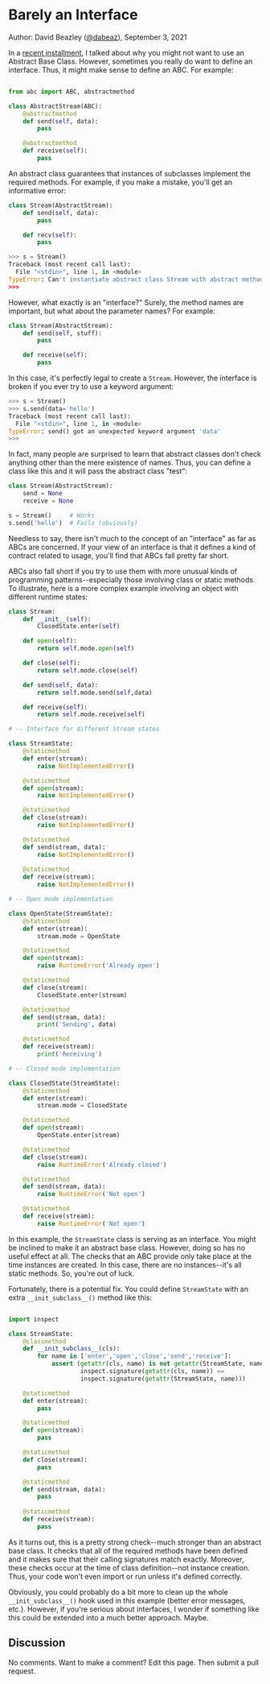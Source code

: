 # Barely an Interface

Author: David Beazley ([@dabeaz](https://www.dabeaz.com)),
September 3, 2021

In a [recent installment](todo-abc.md), I talked about why you might not want to use an Abstract Base Class.  However, sometimes you really do want to define an interface.  Thus, it might make sense to define an ABC.  For example:

```python

from abc import ABC, abstractmethod

class AbstractStream(ABC):
    @abstractmethod
    def send(self, data):
        pass

    @abstractmethod
    def receive(self):
        pass
```

An abstract class guarantees that instances of subclasses implement the required methods.  For example, if you make a mistake, you'll get an informative error:

```python
class Stream(AbstractStream):
    def send(self, data):
        pass

    def recv(self):
        pass

>>> s = Stream()
Traceback (most recent call last):
  File "<stdin>", line 1, in <module>
TypeError: Can't instantiate abstract class Stream with abstract method receive
>>> 
```

However, what exactly is an "interface?"   Surely, the method names are important, but what about the parameter names?  For example:

```python
class Stream(AbstractStream):
    def send(self, stuff):
        pass

    def receive(self):
        pass
```

In this case, it's perfectly legal to create a `Stream`.  However, the interface is broken if you ever try to use a keyword argument:

```python
>>> s = Stream()
>>> s.send(data='hello')
Traceback (most recent call last):
  File "<stdin>", line 1, in <module>
TypeError: send() got an unexpected keyword argument 'data'
>>> 
```

In fact, many people are surprised to learn that abstract classes don't check anything other than the mere existence of names.  Thus, you can define a class like this and it will pass the abstract class "test":

```python
class Stream(AbstractStream):
    send = None
    receive = None

s = Stream()     # Works
s.send('hello')  # Fails (obviously)
```

Needless to say, there isn't much to the concept of an "interface" as far as ABCs are concerned.  If your view of an interface is that it defines a kind of contract related to usage, you'll find that ABCs fall pretty far short.

ABCs also fall short if you try to use them with more unusual kinds of programming patterns--especially those involving class or static methods.   To illustrate, here is a more complex example involving an object with different runtime states:

```python
class Stream:
    def __init__(self):
        ClosedState.enter(self)

    def open(self):
        return self.mode.open(self)

    def close(self):
        return self.mode.close(self)

    def send(self, data):
        return self.mode.send(self,data)

    def receive(self):
        return self.mode.receive(self)

# -- Interface for different Stream states

class StreamState:
    @staticmethod
    def enter(stream):
        raise NotImplementedError()

    @staticmethod
    def open(stream):
        raise NotImplementedError()

    @staticmethod
    def close(stream):
        raise NotImplementedError()

    @staticmethod
    def send(stream, data):
        raise NotImplementedError()
    
    @staticmethod
    def receive(stream):
        raise NotImplementedError()

# -- Open mode implementation

class OpenState(StreamState):
    @staticmethod
    def enter(stream):
        stream.mode = OpenState

    @staticmethod
    def open(stream):
        raise RuntimeError('Already open')

    @staticmethod
    def close(stream):
        ClosedState.enter(stream)

    @staticmethod
    def send(stream, data):
        print('Sending', data)

    @staticmethod
    def receive(stream):
        print('Receiving')

# -- Closed mode implementation

class ClosedState(StreamState):
    @staticmethod
    def enter(stream):
        stream.mode = ClosedState

    @staticmethod
    def open(stream):
        OpenState.enter(stream)

    @staticmethod
    def close(stream):
        raise RuntimeError('Already closed')

    @staticmethod
    def send(stream, data):
        raise RuntimeError('Not open')

    @staticmethod
    def receive(stream):
        raise RuntimeError('Not open')
```

In this example, the `StreamState` class is serving as an interface.  You might be inclined to make it an abstract base class.  However, doing so has no useful effect at all.  The checks that an ABC provide only take place at the time instances are created.  In this case, there are no instances--it's all static methods.  So, you're out of luck.

Fortunately, there is a potential fix.  You could define `StreamState` with an extra `__init_subclass__()` method like this:

```python

import inspect

class StreamState:
    @classmethod
    def __init_subclass__(cls):
        for name in ['enter','open','close','send','receive']:
            assert (getattr(cls, name) is not getattr(StreamState, name) and 
                    inspect.signature(getattr(cls, name)) == 
                    inspect.signature(getattr(StreamState, name)))

    @staticmethod
    def enter(stream):
        pass

    @staticmethod
    def open(stream):
        pass

    @staticmethod
    def close(stream):
        pass

    @staticmethod
    def send(stream, data):
        pass
    
    @staticmethod
    def receive(stream):
        pass
```

As it turns out, this is a pretty strong check--much stronger than an abstract base class.  It checks that all of the required methods have been defined and it makes sure that their calling signatures match exactly.   Moreover, these checks occur at the time of class definition--not instance creation.  Thus, your code won't even import or run unless it's defined correctly.

Obviously, you could probably do a bit more to clean up the whole `__init_subclass__()` hook used in this example (better error messages, etc.). However, if you're serious about interfaces, I wonder if something like this could be extended into a much better approach.  Maybe.

## Discussion

No comments.  Want to make a comment?  Edit this page. Then submit a pull request. 



